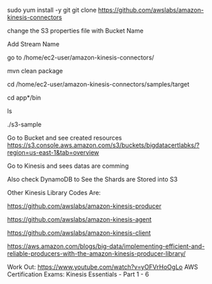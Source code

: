 sudo yum install -y git
git clone https://github.com/awslabs/amazon-kinesis-connectors

change the S3 properties file with Bucket Name 

Add Stream Name

go to /home/ec2-user/amazon-kinesis-connectors/

 mvn clean package
 
cd /home/ec2-user/amazon-kinesis-connectors/samples/target

cd app*/bin

ls

./s3-sample

Go to Bucket and see created resources
https://s3.console.aws.amazon.com/s3/buckets/bigdatacertlabks/?region=us-east-1&tab=overview

Go to Kinesis and sees datas are comming

Also check DynamoDB to See the Shards are Stored into S3

Other Kinesis Library Codes Are:

https://github.com/awslabs/amazon-kinesis-producer

https://github.com/awslabs/amazon-kinesis-agent

https://github.com/awslabs/amazon-kinesis-client

https://aws.amazon.com/blogs/big-data/implementing-efficient-and-reliable-producers-with-the-amazon-kinesis-producer-library/

Work Out:
https://www.youtube.com/watch?v=yOFVrHoOgLo
AWS Certification Exams: Kinesis Essentials - Part 1 - 6
